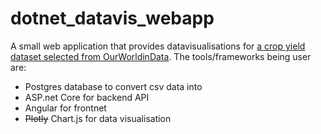 # dotnet_datavis_webapp

A small web application that provides datavisualisations for [a crop yield dataset selected from OurWorldinData](https://ourworldindata.org/crop-yields#explore-data-on-crop-yields).
The tools/frameworks being user are:

- Postgres database to convert csv data into
- ASP.net Core for backend API
- Angular for frontnet
- ~~Plotly~~ Chart.js for data visualisation
